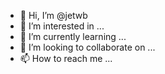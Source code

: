 - 👋 Hi, I’m @jetwb
- 👀 I’m interested in ...
- 🌱 I’m currently learning ...
- 💞️ I’m looking to collaborate on ...
- 📫 How to reach me ...

<!---
jetwb/jetwb is a ✨ special ✨ repository because its `README.md` (this file) appears on your GitHub profile.
You can click the Preview link to take a look at your changes.
--->
